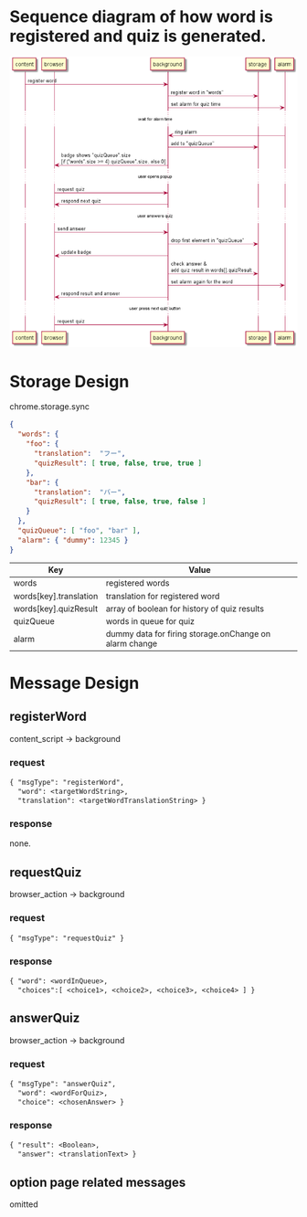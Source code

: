 # Sequence diagram of how word is registered and quiz is generated.
![](sequence.png)

# Storage Design
chrome.storage.sync
```json
{
  "words": {
    "foo": {
      "translation":  "フー",
      "quizResult": [ true, false, true, true ]
    },
    "bar": {
      "translation":  "バー",
      "quizResult": [ true, false, true, false ]
    }
  },
  "quizQueue": [ "foo", "bar" ],
  "alarm": { "dummy": 12345 }
}
```
| Key | Value |
|----|----|
| words | registered words |
| words[key].translation | translation for registered word |
| words[key].quizResult | array of boolean for history of quiz results |
| quizQueue | words in queue for quiz |
| alarm | dummy data for firing storage.onChange on alarm change |

# Message Design
## registerWord
content_script -> background
### request
```
{ "msgType": "registerWord",
  "word": <targetWordString>,
  "translation": <targetWordTranslationString> }
```
### response
none.

## requestQuiz
browser_action -> background
### request
```
{ "msgType": "requestQuiz" }
```
### response
```
{ "word": <wordInQueue>,
  "choices":[ <choice1>, <choice2>, <choice3>, <choice4> ] }
```
## answerQuiz
browser_action -> background
### request
```
{ "msgType": "answerQuiz",
  "word": <wordForQuiz>,
  "choice": <chosenAnswer> }
```
### response
```
{ "result": <Boolean>,
  "answer": <translationText> }
```
## option page related messages
omitted
